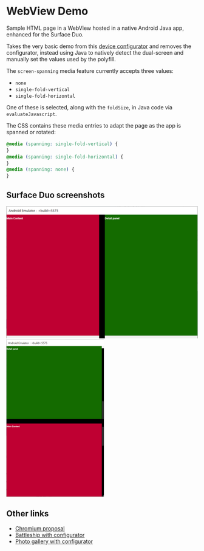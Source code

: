 # WebView Demo

Sample HTML page in a WebView hosted in a native Android Java app, enhanced for the Surface Duo.

Takes the very basic demo from this [device configurator](https://github.com/foldable-devices/device-configurator) and removes the configurator, instead using Java to natively detect the dual-screen and manually set the values used by the polyfill.

The `screen-spanning` media feature currently accepts three values:

- `none`
- `single-fold-vertical`
- `single-fold-horizontal`

One of these is selected, along with the `foldSize`, in Java code via `evaluateJavascript`.

The CSS contains these media entries to adapt the page as the app is spanned or rotated:

```css
@media (spanning: single-fold-vertical) {
}
@media (spanning: single-fold-horizontal) {
}
@media (spanning: none) {
}
```

## Surface Duo screenshots

![Wide screenshot](Screenshots/wide-600.png) ![Tall screenshot](Screenshots/tall-600.png)

## Other links

- [Chromium proposal](https://chromium-review.googlesource.com/c/chromium/src/+/2129994)
- [Battleship with configurator](https://foldable-devices.github.io/demos/battleship/)
- [Photo gallery with configurator](https://foldable-devices.github.io/demos/photo-gallery/)
